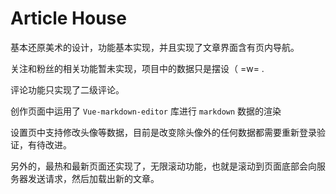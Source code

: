 # Article House

基本还原美术的设计，功能基本实现，并且实现了文章界面含有页内导航。

关注和粉丝的相关功能暂未实现，项目中的数据只是摆设（ =w= .

评论功能只实现了二级评论。

创作页面中运用了 ``Vue-markdown-editor`` 库进行 ``markdown`` 数据的渲染

设置页中支持修改头像等数据，目前是改变除头像外的任何数据都需要重新登录验证，有待改进。

另外的，最热和最新页面还实现了，无限滚动功能，也就是滚动到页面底部会向服务器发送请求，然后加载出新的文章。
